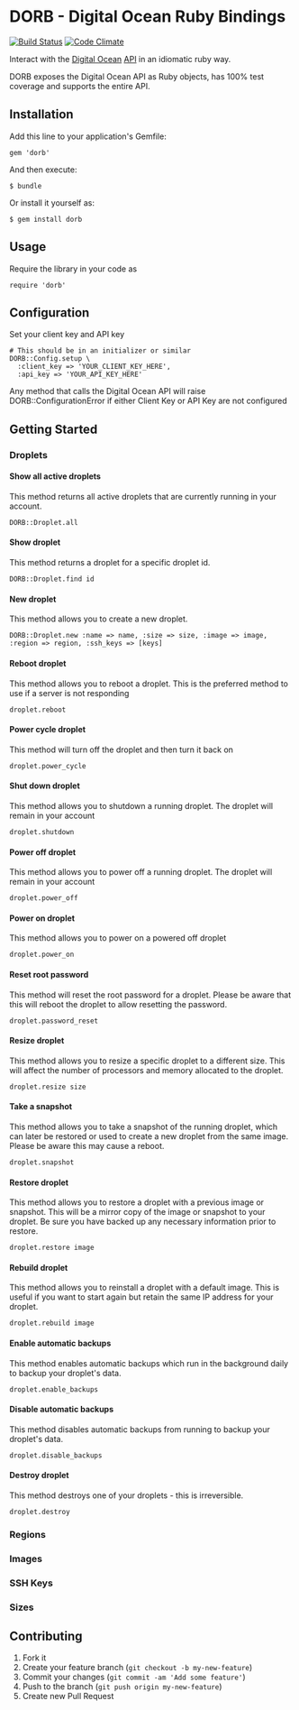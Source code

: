 # DORB - Digital Ocean Ruby Bindings
[![Build Status](https://travis-ci.org/exempla/dorb.png)](https://travis-ci.org/exempla/dorb)
[![Code Climate](https://codeclimate.com/github/exempla/dorb.png)](https://codeclimate.com/github/exempla/dorb)

Interact with the [Digital Ocean](http://www.digitalocean.com) [API](http://www.digitalocean.com/api) in an idiomatic ruby way.

DORB exposes the Digital Ocean API as Ruby objects, has 100% test coverage and supports the entire API.

## Installation

Add this line to your application's Gemfile:

    gem 'dorb'

And then execute:

    $ bundle

Or install it yourself as:

    $ gem install dorb

## Usage

Require the library in your code as

    require 'dorb'

## Configuration

Set your client key and API key

    # This should be in an initializer or similar
    DORB::Config.setup \
      :client_key => 'YOUR_CLIENT_KEY_HERE',
      :api_key => 'YOUR_API_KEY_HERE'

Any method that calls the Digital Ocean API will raise DORB::ConfigurationError if either Client Key or API Key are not configured

## Getting Started

### Droplets

#### Show all active droplets
This method returns all active droplets that are currently running in your account.

    DORB::Droplet.all

#### Show droplet
This method returns a droplet for a specific droplet id.

    DORB::Droplet.find id

####  New droplet
This method allows you to create a new droplet.

    DORB::Droplet.new :name => name, :size => size, :image => image, :region => region, :ssh_keys => [keys]

#### Reboot droplet
This method allows you to reboot a droplet. This is the preferred method to use if a server is not responding

    droplet.reboot

#### Power cycle droplet
This method will turn off the droplet and then turn it back on

    droplet.power_cycle

#### Shut down droplet
This method allows you to shutdown a running droplet. The droplet will remain in your account

    droplet.shutdown

#### Power off droplet
This method allows you to power off a running droplet. The droplet will remain in your account

    droplet.power_off

#### Power on droplet
This method allows you to power on a powered off droplet

    droplet.power_on

#### Reset root password
This method will reset the root password for a droplet. Please be aware that this will reboot the droplet to allow resetting the password.

    droplet.password_reset

#### Resize droplet
This method allows you to resize a specific droplet to a different size. This will affect the number of processors and memory allocated to the droplet.

    droplet.resize size

#### Take a snapshot
This method allows you to take a snapshot of the running droplet, which can later be restored or used to create a new droplet from the same image. Please be aware this may cause a reboot.

    droplet.snapshot

#### Restore droplet
This method allows you to restore a droplet with a previous image or snapshot. This will be a mirror copy of the image or snapshot to your droplet. Be sure you have backed up any necessary information prior to restore.

    droplet.restore image

#### Rebuild droplet
This method allows you to reinstall a droplet with a default image. This is useful if you want to start again but retain the same IP address for your droplet.

    droplet.rebuild image

#### Enable automatic backups
This method enables automatic backups which run in the background daily to backup your droplet's data.

    droplet.enable_backups

#### Disable automatic backups
This method disables automatic backups from running to backup your droplet's data.

    droplet.disable_backups

#### Destroy droplet
This method destroys one of your droplets - this is irreversible.

    droplet.destroy

### Regions


### Images


### SSH Keys


### Sizes


## Contributing

1. Fork it
2. Create your feature branch (`git checkout -b my-new-feature`)
3. Commit your changes (`git commit -am 'Add some feature'`)
4. Push to the branch (`git push origin my-new-feature`)
5. Create new Pull Request
